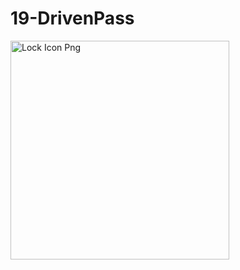 # 19-DrivenPass

<img src="https://www.freeiconspng.com/uploads/lock-icon-png-10.png" width="350" alt="Lock Icon Png" />
